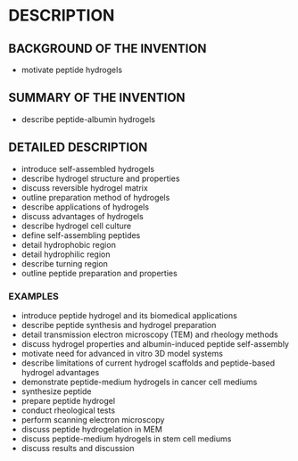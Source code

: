 # DESCRIPTION

## BACKGROUND OF THE INVENTION

- motivate peptide hydrogels

## SUMMARY OF THE INVENTION

- describe peptide-albumin hydrogels

## DETAILED DESCRIPTION

- introduce self-assembled hydrogels
- describe hydrogel structure and properties
- discuss reversible hydrogel matrix
- outline preparation method of hydrogels
- describe applications of hydrogels
- discuss advantages of hydrogels
- describe hydrogel cell culture
- define self-assembling peptides
- detail hydrophobic region
- detail hydrophilic region
- describe turning region
- outline peptide preparation and properties

### EXAMPLES

- introduce peptide hydrogel and its biomedical applications
- describe peptide synthesis and hydrogel preparation
- detail transmission electron microscopy (TEM) and rheology methods
- discuss hydrogel properties and albumin-induced peptide self-assembly
- motivate need for advanced in vitro 3D model systems
- describe limitations of current hydrogel scaffolds and peptide-based hydrogel advantages
- demonstrate peptide-medium hydrogels in cancer cell mediums
- synthesize peptide
- prepare peptide hydrogel
- conduct rheological tests
- perform scanning electron microscopy
- discuss peptide hydrogelation in MEM
- discuss peptide-medium hydrogels in stem cell mediums
- discuss results and discussion


